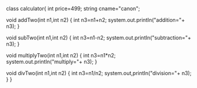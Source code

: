 class calculator{
int price=499;
string cname="canon";

void addTwo(int n1,int n2) {
int n3=n1+n2;
system.out.printIn("addition="+ n3);
}

void subTwo(int n1,int n2) {
int n3=n1-n2;
system.out.printIn("subtraction="+ n3);
}

void multiplyTwo(int n1,int n2) {
int n3=n1*n2;
system.out.printIn("multiply="+ n3);
}

void divTwo(int n1,int n2) {
int n3=n1/n2;
system.out,printIn("division="+ n3);
   }
}
